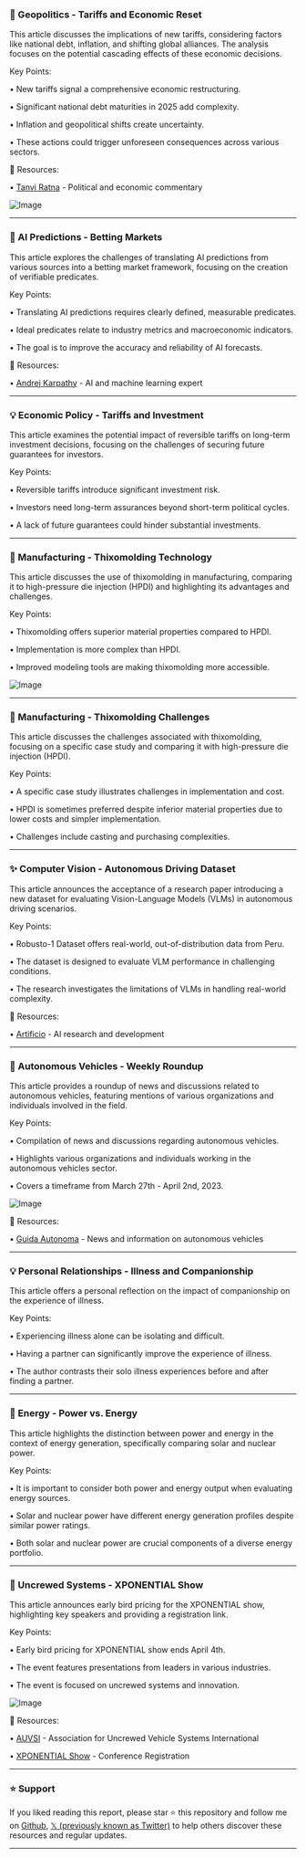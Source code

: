 ### 🤖 Geopolitics - Tariffs and Economic Reset

This article discusses the implications of new tariffs, considering factors like national debt, inflation, and shifting global alliances.  The analysis focuses on the potential cascading effects of these economic decisions.

Key Points:

• New tariffs signal a comprehensive economic restructuring.


• Significant national debt maturities in 2025 add complexity.


• Inflation and geopolitical shifts create uncertainty.


•  These actions could trigger unforeseen consequences across various sectors.


🔗 Resources:

• [Tanvi Ratna](https://x.com/tanvi_ratna) - Political and economic commentary


![Image](https://pbs.twimg.com/media/Gnol_qiXUAArPzW?format=png&name=small)

---
### 🤖 AI Predictions - Betting Markets

This article explores the challenges of translating AI predictions from various sources into a betting market framework, focusing on the creation of verifiable predicates.

Key Points:

•  Translating AI predictions requires clearly defined, measurable predicates.


• Ideal predicates relate to industry metrics and macroeconomic indicators.


•  The goal is to improve the accuracy and reliability of AI forecasts.



🔗 Resources:

• [Andrej Karpathy](https://x.com/karpathy) - AI and machine learning expert


---
### 💡 Economic Policy - Tariffs and Investment

This article examines the potential impact of reversible tariffs on long-term investment decisions, focusing on the challenges of securing future guarantees for investors.

Key Points:

•  Reversible tariffs introduce significant investment risk.


•  Investors need long-term assurances beyond short-term political cycles.


•  A lack of future guarantees could hinder substantial investments.


---
### 🤖 Manufacturing - Thixomolding Technology

This article discusses the use of thixomolding in manufacturing, comparing it to high-pressure die injection (HPDI) and highlighting its advantages and challenges.

Key Points:

• Thixomolding offers superior material properties compared to HPDI.


•  Implementation is more complex than HPDI.


• Improved modeling tools are making thixomolding more accessible.


![Image](https://pbs.twimg.com/media/GncSoU-W4AAdoeD?format=jpg&name=small)

---
### 🤖 Manufacturing - Thixomolding Challenges

This article discusses the challenges associated with thixomolding, focusing on a specific case study and comparing it with high-pressure die injection (HPDI).

Key Points:

•  A specific case study illustrates challenges in implementation and cost.


•  HPDI is sometimes preferred despite inferior material properties due to lower costs and simpler implementation.


•  Challenges include casting and purchasing complexities.



---
### ✨ Computer Vision - Autonomous Driving Dataset

This article announces the acceptance of a research paper introducing a new dataset for evaluating Vision-Language Models (VLMs) in autonomous driving scenarios.

Key Points:

•  Robusto-1 Dataset offers real-world, out-of-distribution data from Peru.


•  The dataset is designed to evaluate VLM performance in challenging conditions.


•  The research investigates the limitations of VLMs in handling real-world complexity.


🔗 Resources:


• [Artificio](https://x.com/Artificio_Org) -  AI research and development


---
### 🚀 Autonomous Vehicles - Weekly Roundup

This article provides a roundup of news and discussions related to autonomous vehicles, featuring mentions of various organizations and individuals involved in the field.

Key Points:

•  Compilation of news and discussions regarding autonomous vehicles.


•  Highlights various organizations and individuals working in the autonomous vehicles sector.


•  Covers a timeframe from March 27th - April 2nd, 2023.


![Image](https://pbs.twimg.com/media/Gnn12dTXEAAAnBW?format=jpg&name=small)

🔗 Resources:


• [Guida Autonoma](https://x.com/guidaautonoma) - News and information on autonomous vehicles


---
### 💡 Personal Relationships - Illness and Companionship

This article offers a personal reflection on the impact of companionship on the experience of illness.

Key Points:

•  Experiencing illness alone can be isolating and difficult.


•  Having a partner can significantly improve the experience of illness.


•  The author contrasts their solo illness experiences before and after finding a partner.



---
### 🤖 Energy - Power vs. Energy

This article highlights the distinction between power and energy in the context of energy generation, specifically comparing solar and nuclear power.

Key Points:

•  It is important to consider both power and energy output when evaluating energy sources.


•  Solar and nuclear power have different energy generation profiles despite similar power ratings.


•  Both solar and nuclear power are crucial components of a diverse energy portfolio.



---
### 🚀 Uncrewed Systems - XPONENTIAL Show

This article announces early bird pricing for the XPONENTIAL show, highlighting key speakers and providing a registration link.

Key Points:

•  Early bird pricing for XPONENTIAL show ends April 4th.


•  The event features presentations from leaders in various industries.


•  The event is focused on uncrewed systems and innovation.



![Image](https://pbs.twimg.com/media/GndbhGcWoAAR0lk?format=jpg&name=small)

🔗 Resources:

• [AUVSI](https://x.com/AUVSI) - Association for Uncrewed Vehicle Systems International


• [XPONENTIAL Show](https://xponential.org/attendee_registration.cfm) - Conference Registration


---

### ⭐️ Support

If you liked reading this report, please star ⭐️ this repository and follow me on [Github](https://github.com/Drix10), [𝕏 (previously known as Twitter)](https://x.com/DRIX_10_) to help others discover these resources and regular updates.

---